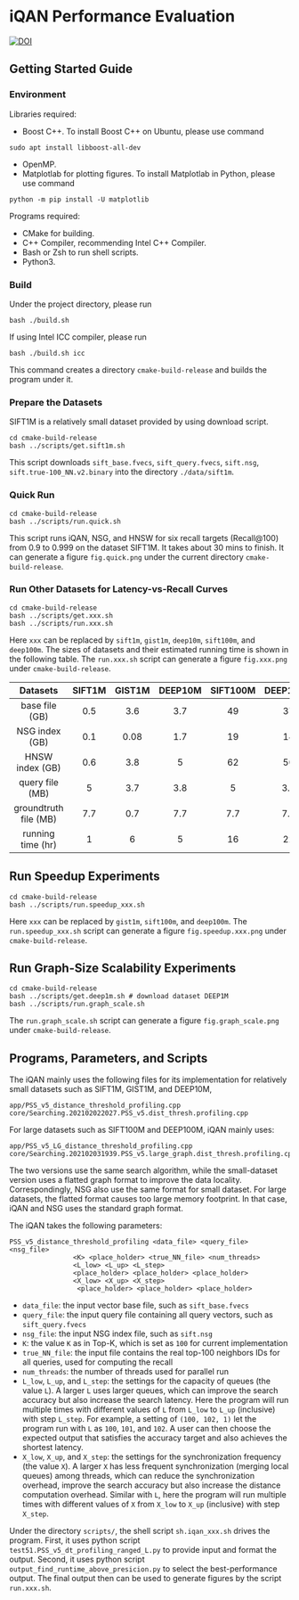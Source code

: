 # iQAN Performance Evaluation
[![DOI](https://zenodo.org/badge/DOI/10.5281/zenodo.7436788.svg)](https://doi.org/10.5281/zenodo.7322631)

## Getting Started Guide

### Environment

Libraries required:

* Boost C++. To install Boost C++ on Ubuntu, please use command
```shell
sudo apt install libboost-all-dev
```
* OpenMP.
* Matplotlab for plotting figures. To install Matplotlab in Python, please use command
```shell
python -m pip install -U matplotlib
```

Programs required:

* CMake for building.
* C++ Compiler, recommending Intel C++ Compiler.
* Bash or Zsh to run shell scripts.
* Python3.


### Build

Under the project directory, please run
```shell
bash ./build.sh
```

If using Intel ICC compiler, please run
```shell
bash ./build.sh icc
```

This command creates a directory `cmake-build-release` and builds the program under it.

### Prepare the Datasets

SIFT1M is a relatively small dataset provided by using download script.
```shell
cd cmake-build-release
bash ../scripts/get.sift1m.sh
```

This script downloads `sift_base.fvecs`, `sift_query.fvecs`, `sift.nsg`, `sift.true-100_NN.v2.binary` into the directory `./data/sift1m`. 

### Quick Run

```shell
cd cmake-build-release
bash ../scripts/run.quick.sh
```

This script runs iQAN, NSG, and HNSW for six recall targets (Recall@100) from 0.9 to 0.999 on the dataset SIFT1M. It takes about 30 mins to finish. It can generate a figure `fig.quick.png` under the current directory `cmake-build-release`.

[//]: # (## Step by Step Instructions)
### Run Other Datasets for Latency-vs-Recall Curves

```shell
cd cmake-build-release
bash ../scripts/get.xxx.sh
bash ../scripts/run.xxx.sh
```

Here `xxx` can be replaced by `sift1m`, `gist1m`, `deep10m`, `sift100m`, and `deep100m`. The sizes of datasets and their estimated running time is shown in the following table. The `run.xxx.sh` script can generate a figure `fig.xxx.png` under `cmake-build-release`.

|        Datasets       | SIFT1M | GIST1M | DEEP10M | SIFT100M | DEEP100M |
|:---------------------:|:------:|:------:|:-------:|:--------:|:--------:|
|     base file (GB)    |    0.5 |    3.6 |     3.7 |       49 |       37 |
|     NSG index (GB)    |    0.1 |   0.08 |     1.7 |       19 |       14 |
|    HNSW index (GB)    |    0.6 |    3.8 |       5 |       62 |       50 |
|    query file (MB)    |      5 |    3.7 |     3.8 |        5 |      3.8 |
| groundtruth file (MB) |    7.7 |    0.7 |     7.7 |      7.7 |      7.7 |
|   running time (hr)   |      1 |      6 |       5 |       16 |       22 |

## Run Speedup Experiments

```shell
cd cmake-build-release
bash ../scripts/run.speedup_xxx.sh
```

Here `xxx` can be replaced by `gist1m`, `sift100m`, and `deep100m`. The `run.speedup_xxx.sh` script can generate a figure `fig.speedup.xxx.png` under `cmake-build-release`.

## Run Graph-Size Scalability Experiments

```shell
cd cmake-build-release
bash ../scripts/get.deep1m.sh # download dataset DEEP1M
bash ../scripts/run.graph_scale.sh
```

The `run.graph_scale.sh` script can generate a figure `fig.graph_scale.png` under `cmake-build-release`.

## Programs, Parameters, and Scripts

The iQAN mainly uses the following files for its implementation for relatively small datasets such as SIFT1M, GIST1M, and DEEP10M, 
```shell
app/PSS_v5_distance_threshold_profiling.cpp
core/Searching.202102022027.PSS_v5.dist_thresh.profiling.cpp
```

For large datasets such as SIFT100M and DEEP100M, iQAN mainly uses:
```shell
app/PSS_v5_LG_distance_threshold_profiling.cpp
core/Searching.202102031939.PSS_v5.large_graph.dist_thresh.profiling.cpp
```

The two versions use the same search algorithm, while the small-dataset version uses a flatted graph format to improve the data locality. Correspondingly, NSG also use the same format for small dataset. For large datasets, the flatted format causes too large memory footprint. In that case, iQAN and NSG uses the standard graph format.

The iQAN takes the following parameters:
```shell
PSS_v5_distance_threshold_profiling <data_file> <query_file> <nsg_file> 
                <K> <place_holder> <true_NN_file> <num_threads> 
                <L_low> <L_up> <L_step> 
                <place_holder> <place_holder> <place_holder> 
                <X_low> <X_up> <X_step>
                 <place_holder> <place_holder> <place_holder>
```

* `data_file`: the input vector base file, such as `sift_base.fvecs`
* `query_file`: the input query file containing all query vectors, such as `sift_query.fvecs`
* `nsg_file`: the input NSG index file, such as `sift.nsg`
* `K`: the value `K` as in Top-K, which is set as `100` for current implementation
* `true_NN_file`: the input file contains the real top-100 neighbors IDs for all queries, used for computing the recall
* `num_threads`: the number of threads used for parallel run
* `L_low`, `L_up`, and `L_step`: the settings for the capacity of queues (the value `L`). A larger `L` uses larger queues, which can improve the search accuracy but also increase the search latency. Here the program will run multiple times with different values of `L` from `L_low` to `L_up` (inclusive) with step `L_step`. For example, a setting of `(100, 102, 1)` let the program run with `L` as `100`, `101`, and `102`. A user can then choose the expected output that satisfies the accuracy target and also achieves the shortest latency.
* `X_low`, `X_up`, and `X_step`: the settings for the synchronization frequency (the value `X`). A larger `X` has less frequent synchronization (merging local queues) among threads, which can reduce the synchronization overhead, improve the search accuracy but also increase the distance computation overhead. Similar with `L`, here the program will run multiple times with different values of `X` from `X_low` to `X_up` (inclusive) with step `X_step`.

Under the directory `scripts/`, the shell script `sh.iqan_xxx.sh` drives the program. First, it uses python script `test51.PSS_v5_dt_profiling_ranged_L.py` to provide input and format the output. Second, it uses python script `output_find_runtime_above_presicion.py` to select the best-performance output. The final output then can be used to generate figures by the script `run.xxx.sh`.

